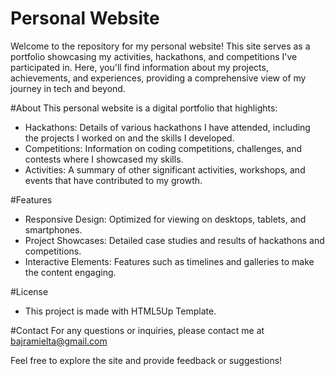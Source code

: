 # Personal Website
Welcome to the repository for my personal website! This site serves as a portfolio showcasing my activities, hackathons, and competitions I've participated in. Here, you'll find information about my projects, achievements, and experiences, providing a comprehensive view of my journey in tech and beyond.

#About
This personal website is a digital portfolio that highlights:

- Hackathons: Details of various hackathons I have attended, including the projects I worked on and the skills I developed.
- Competitions: Information on coding competitions, challenges, and contests where I showcased my skills.
- Activities: A summary of other significant activities, workshops, and events that have contributed to my growth.

#Features
- Responsive Design: Optimized for viewing on desktops, tablets, and smartphones.
- Project Showcases: Detailed case studies and results of hackathons and competitions.
- Interactive Elements: Features such as timelines and galleries to make the content engaging.

#License
- This project is made with HTML5Up Template.

#Contact
For any questions or inquiries, please contact me at bajramielta@gmail.com

Feel free to explore the site and provide feedback or suggestions!
